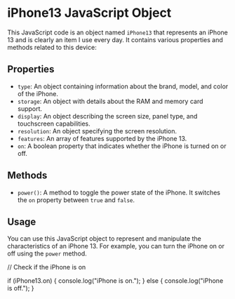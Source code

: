 # iPhone13 JavaScript Object

This JavaScript code is an object named `iPhone13` that represents an iPhone 13 and is clearly an item I use every day. It contains various properties and methods related to this device:

## Properties
- `type`: An object containing information about the brand, model, and color of the iPhone.
- `storage`: An object with details about the RAM and memory card support.
- `display`: An object describing the screen size, panel type, and touchscreen capabilities.
- `resolution`: An object specifying the screen resolution.
- `features`: An array of features supported by the iPhone 13.
- `on`: A boolean property that indicates whether the iPhone is turned on or off.

## Methods
- `power()`: A method to toggle the power state of the iPhone. It switches the `on` property between `true` and `false`.

## Usage
You can use this JavaScript object to represent and manipulate the characteristics of an iPhone 13. For example, you can turn the iPhone on or off using the `power` method.

// Check if the iPhone is on

if (iPhone13.on) {
    console.log("iPhone is on.");
} else {
    console.log("iPhone is off.");
}
